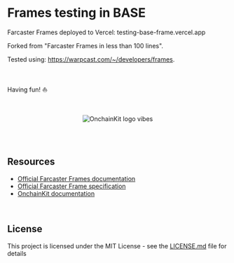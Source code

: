 # Frames testing in BASE

Farcaster Frames deployed to Vercel: testing-base-frame.vercel.app

Forked from "Farcaster Frames in less than 100 lines".

Tested using: https://warpcast.com/~/developers/frames.

<br />

Having fun! ⛵️

<br />

<p align="center">
  <picture>
    <source media="(prefers-color-scheme: dark)" size="200px" srcset="https://github.com/CapuccinoFroth/testingBaseFrame/blob/main/public/DE.png">
    <img alt="OnchainKit logo vibes" src="https://github.com/CapuccinoFroth/testingBaseFrame/blob/main/public/DE.png" width="auto">
  </picture>
</p>

<br />

<br />

## Resources

- [Official Farcaster Frames documentation](https://docs.farcaster.xyz/learn/what-is-farcaster/frames)
- [Official Farcaster Frame specification](https://docs.farcaster.xyz/reference/frames/spec)
- [OnchainKit documentation](https://onchainkit.xyz)

<br />



## License

This project is licensed under the MIT License - see the [LICENSE.md](LICENSE.md) file for details
